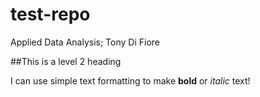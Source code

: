 # test-repo

Applied Data Analysis; Tony Di Fiore

##This is a level 2 heading

I can use simple text formatting to make **bold** or *italic* text!


